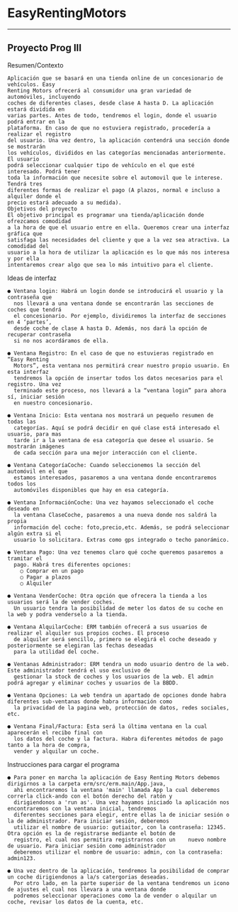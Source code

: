 # EasyRentingMotors

---
Proyecto Prog III
---

Resumen/Contexto

    Aplicación que se basará en una tienda online de un concesionario de vehículos. Easy
    Renting Motors ofrecerá al consumidor una gran variedad de automóviles, incluyendo
    coches de diferentes clases, desde clase A hasta D. La aplicación estará dividida en
    varias partes. Antes de todo, tendremos el login, donde el usuario podrá entrar en la
    plataforma. En caso de que no estuviera registrado, procedería a realizar el registro
    del usuario. Una vez dentro, la aplicación contendrá una sección donde se mostrarán
    los vehículos, divididos en las categorías mencionadas anteriormente. El usuario
    podrá seleccionar cualquier tipo de vehículo en el que esté interesado. Podrá tener
    toda la información que necesite sobre el automovil que le interese. Tendrá tres
    diferentes formas de realizar el pago (A plazos, normal e incluso a alquiler donde el
    precio estará adecuado a su medida).
    Objetivos del proyecto
    El objetivo principal es programar una tienda/aplicación donde ofrezcamos comodidad
    a la hora de que el usuario entre en ella. Queremos crear una interfaz gráfica que
    satisfaga las necesidades del cliente y que a la vez sea atractiva. La comodidad del
    usuario a la hora de utilizar la aplicación es lo que más nos interesa y por ella
    intentaremos crear algo que sea lo más intuitivo para el cliente.

Ideas de interfaz

    ● Ventana login: Habrá un login donde se introducirá el usuario y la contraseña que
      nos llevará a una ventana donde se encontrarán las secciones de coches que tendrá
      el concesionario. Por ejemplo, dividiremos la interfaz de secciones en 4 ‘partes’, 
      desde coche de clase A hasta D. Además, nos dará la opción de recuperar contraseña
      si no nos acordáramos de ella.
      
    ● Ventana Registro: En el caso de que no estuvieras registrado en “Easy Renting
      Motors”, esta ventana nos permitirá crear nuestro propio usuario. En esta interfaz
      tendremos la opción de insertar todos los datos necesarios para el registro. Una vez
      terminado este proceso, nos llevará a la “ventana login” para ahora sí, iniciar sesión
      en nuestro concesionario.
    
    ● Ventana Inicio: Esta ventana nos mostrará un pequeño resumen de todas las
      categorías. Aquí se podrá decidir en qué clase está interesado el usuario, para mas
      tarde ir a la ventana de esa categoría que desee el usuario. Se mostrarán imágenes
      de cada sección para una mejor interacción con el cliente.
    
    ● Ventana CategoríaCoche: Cuando seleccionemos la sección del automóvil en el que
      estamos interesados, pasaremos a una ventana donde encontraremos todos los
      automóviles disponibles que hay en esa categoría.
    
    ● Ventana InformaciónCoche: Una vez hayamos seleccionado el coche deseado en
      la ventana ClaseCoche, pasaremos a una nueva donde nos saldrá la propia
      información del coche: foto,precio,etc. Además, se podrá seleccionar algún extra si el
      usuario lo solicitara. Extras como gps integrado o techo panorámico.
    
    ● Ventana Pago: Una vez tenemos claro qué coche queremos pasaremos a tramitar el
      pago. Habrá tres diferentes opciones:
        ○ Comprar en un pago
        ○ Pagar a plazos
        ○ Alquiler
        
    ● Ventana VenderCoche: Otra opción que ofrecera la tienda a los usuarios será la de vender coches.
      Un usuario tendra la posibilidad de meter los datos de su coche en la web y podra venderselo a la tienda.
      
    ● Ventana AlquilarCoche: ERM también ofrecerá a sus usuarios de realizar el alquiler sus propios coches. El proceso
      de alquiler será sencillo, primero se elegirá el coche deseado y posteriormente se elegiran las fechas deseadas
      para la utilidad del coche.
      
    ● Ventanas Administrador: ERM tendra un modo usuario dentro de la web. Este administrador tendrá el uso exclusivo de 
      gestionar la stock de coches y los usuarios de la web. El admin podrá agregar y eliminar coches y usuarios de la BBDD.
     
    ● Ventana Opciones: La web tendra un apartado de opciones donde habra diferentes sub-ventanas donde habra información como
      la privacidad de la pagina web, protección de datos, redes sociales, etc.

    ● Ventana Final/Factura: Esta será la última ventana en la cual aparecerán el recibo final con
      los datos del coche y la factura. Habra diferentes métodos de pago tanto a la hora de compra,
      vender y alquilar un coche.
      
      
Instrucciones para cargar el programa

    ● Para poner en marcha la aplicación de Easy Renting Motors debemos dirigirnos a la carpeta erm/src/erm.main/App.java,
      ahi encontraremos la ventana 'main' llamada App la cual deberemos correrla click-ando con el botón derecho del ratón y
      dirigiendonos a 'run as'. Una vez hayamos iniciado la aplicación nos encontraremos con la ventana inicial, tendremos
      diferentes secciones para elegir, entre ellas la de iniciar sesión o la de administrador. Para iniciar sesión, deberemos
      utilizar el nombre de usuario: gutiaitor, con la contraseña: 12345. Otra opción es la de registrarse mediante el botón de
      registro, el cual nos permitira registrarnos con un    nuevo nombre de usuario. Para iniciar sesión como administrador
      deberemos utilizar el nombre de usuario: admin, con la contraseña: admin123. 
     
    ● Una vez dentro de la aplicación, tendremos la posibilidad de comprar un coche dirigiendonos a la/s catergorias deseadas.
      Por otro lado, en la parte superior de la ventana tendremos un icono de ajustes el cual nos llevara a una ventana donde
      podremos seleccionar operaciones como la de vender o alquilar un coche, revisar los datos de la cuenta, etc.  
      
      
      
      
      
      
      
      
      

    
 
       
  
